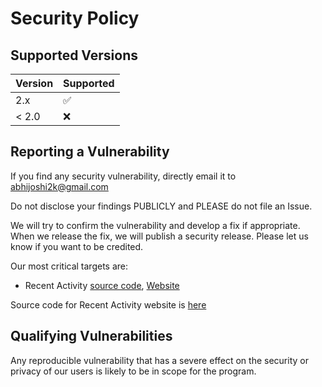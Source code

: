 # Security Policy

## Supported Versions

<!--Use this section to tell people about which versions of your project are
currently being supported with security updates.-->

| Version | Supported          |
| ------- | ------------------ |
| 2.x     | :white_check_mark: |
| < 2.0   | :x:                |

## Reporting a Vulnerability

<!--Use this section to tell people how to report a vulnerability.

Tell them where to go, how often they can expect to get an update on a
reported vulnerability, what to expect if the vulnerability is accepted or
declined, etc.-->

If you find any security vulnerability, directly email it to [abhijoshi2k@gmail.com](mailto:abhijoshi2k@gmail.com\subject=I%20found%20a%20security%20vulnerability)

Do not disclose your findings PUBLICLY and PLEASE do not file an Issue.

We will try to confirm the vulnerability and develop a fix if appropriate. When we release the fix, we will publish a security release. Please let us know if you want to be credited.

Our most critical targets are:

 * Recent Activity [source code](https://github.com/Readme-Workflows/recent-activity/tree/main/src), [Website](https://readme-workflows.github.io/recent-activity)

Source code for Recent Activity website is [here](https://github.com/Readme-Workflows/recent-activity/tree/gh-pages)

## Qualifying Vulnerabilities

Any reproducible vulnerability that has a severe effect on the security or privacy of our users is likely to be in scope for the program.
